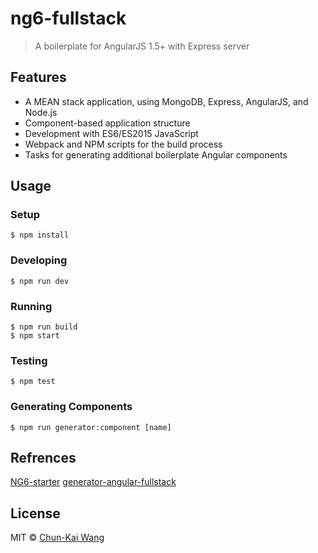 # ng6-fullstack

> A boilerplate for AngularJS 1.5+ with Express server

## Features

- A MEAN stack application, using MongoDB, Express, AngularJS, and Node.js
- Component-based application structure
- Development with ES6/ES2015 JavaScript
- Webpack and NPM scripts for the build process
- Tasks for generating additional boilerplate Angular components

## Usage

### Setup

```
$ npm install
```

### Developing

```
$ npm run dev
```

### Running

```
$ npm run build
$ npm start
```

### Testing

```
$ npm test
```

### Generating Components

```
$ npm run generator:component [name]
```

## Refrences
[NG6-starter](https://github.com/AngularClass/NG6-starter)
[generator-angular-fullstack](https://github.com/angular-fullstack/generator-angular-fullstack)

## License

MIT © [Chun-Kai Wang](https://github.com/chunkai1312)
